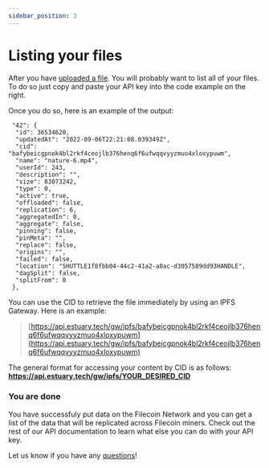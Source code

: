 ```yaml
---
sidebar_position: 3
---
```

# Listing your files

After you have [uploaded a file](https://docs.estuary.tech/tutorial-uploading-your-first-file). You will probably want to list all of your files. To do so just copy and paste your API key into the code example on the right.

Once you do so, here is an example of the output:

```
 "42": {
  "id": 36534620,
  "updatedAt": "2022-09-06T22:21:08.039349Z",
  "cid": "bafybeicgpnok4bl2rkf4ceojlb376henq6f6ufwqqvyyzmuo4xloxypuwm",
  "name": "nature-6.mp4",
  "userId": 243,
  "description": "",
  "size": 83073242,
  "type": 0,
  "active": true,
  "offloaded": false,
  "replication": 6,
  "aggregatedIn": 0,
  "aggregate": false,
  "pinning": false,
  "pinMeta": "",
  "replace": false,
  "origins": "",
  "failed": false,
  "location": "SHUTTLE1f8fbb04-44c2-41a2-a8ac-d3057589dd93HANDLE",
  "dagSplit": false,
  "splitFrom": 0
 },
```

You can use the CID to retrieve the file immediately by using an IPFS Gateway. Here is an example:

> [https://api.estuary.tech/gw/ipfs/bafybeicgpnok4bl2rkf4ceojlb376henq6f6ufwqqvyyzmuo4xloxypuwm](https://api.estuary.tech/gw/ipfs/bafybeicgpnok4bl2rkf4ceojlb376henq6f6ufwqqvyyzmuo4xloxypuwm)

The general format for accessing your content by CID is as follows: **https://api.estuary.tech/gw/ipfs/YOUR_DESIRED_CID**

### You are done

You have successfuly put data on the Filecoin Network and you can get a list of the data that will be replicated across Filecoin miners. Check out the rest of our API documentation to learn what else you can do with your API key.

Let us know if you have any [questions](https://docs.estuary.tech/feedback)!
